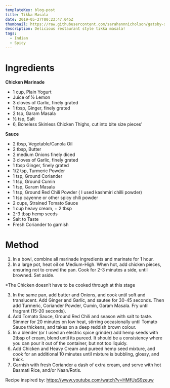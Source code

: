 ```yaml
---
templateKey: blog-post
title: Tikka Masala
date: 2019-05-27T00:23:47.045Z
thumbnail: https://raw.githubusercontent.com/sarahannnicholson/gatsby-starter-netlify-cms/master/static/img/tikka_masala2.jpg
description: Delicious restaurant style tikka masala!
tags:
  - Indian
  - Spicy
---
```

# Ingredients

**Chicken Marinade**

* 1 cup, Plain Yogurt
* Juice of ½ Lemon
* 3 cloves of Garlic, finely grated
* 1 tbsp, Ginger, finely grated
* 2 tsp, Garam Masala
* ½ tsp, Salt
* 6, Boneless Skinless Chicken Thighs, cut into bite size pieces'

**Sauce**

* 2 tbsp, Vegetable/Canola Oil
* 2 tbsp, Butter
* 2 medium Onions finely diced
* 3 cloves of Garlic, finely grated
* 1 tbsp Ginger, finely grated
* 1/2 tsp, Turmeric Powder
* 1 tsp, Ground Coriander
* 1 tsp, Ground Cumin
* 1 tsp, Garam Masala
* 1 tsp, Ground Red Chili Powder ( I used kashmiri chilli powder)
* 1 tsp cayenne or other spicy chili powder
* 2 cups, Strained Tomato Sauce
* 1 cup heavy cream, + 2 tbsp
* 2-3 tbsp hemp seeds
* Salt to Taste
* Fresh Coriander to garnish

# Method

1. In a bowl, combine all marinade ingredients and marinate for 1 hour.
2. In a large pot, heat oil on Medium-High. When hot, add chicken pieces, ensuring not to crowd the pan. Cook for 2-3 minutes a side, until browned. Set aside.

\*The Chicken doesn’t have to be cooked through at this stage

3. In the same pan, add butter and Onions, and cook until soft and translucent. Add Ginger and Garlic, and sautee for 30-45 seconds. Then add Turmeric, Coriander Powder, Cumin, Garam Masala. Fry until fragrant (15-20 seconds).
4. Add Tomato Sauce, Ground Red Chili and season with salt to taste. Simmer for 20 minutes on low heat, stirring occasionally until Tomato Sauce thickens, and takes on a deep reddish brown colour.
5. In a blender (or I used an electric spice grinder) add hemp seeds with 2tbsp of cream, blend until its pureed. It should be a consistency where you can pour it out of the container, but not too liquidy. 
6. Add Chicken and Heavy Cream and pureed hemp seed mixture, and cook for an additional 10 minutes until mixture is bubbling, glossy, and thick.
7. Garnish with fresh Coriander a dash of extra cream, and serve with hot Basmati Rice, and/or Naan/Rotis.

Recipe inspired by: https://www.youtube.com/watch?v=HMfUsS9zeuw
